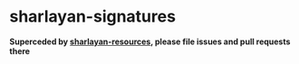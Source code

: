 # sharlayan-signatures

**Superceded by [sharlayan-resources](https://github.com/FFXIVAPP/sharlayan-resources), please file issues and pull requests there** 
